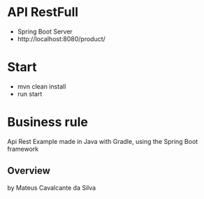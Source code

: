 # API RestFull 

- Spring Boot Server
- http://localhost:8080/product/ 

# Start

- mvn clean install
- run start


# Business rule
Api Rest Example made in Java with Gradle, using the Spring Boot framework

## Overview  

by Mateus Cavalcante da Silva

